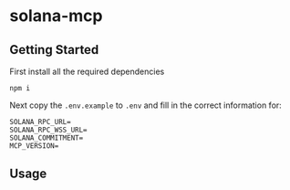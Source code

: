 # solana-mcp

## Getting Started

First install all the required dependencies

```
npm i
```

Next copy the `.env.example` to `.env` and fill in the correct information for:

```
SOLANA_RPC_URL=
SOLANA_RPC_WSS_URL=
SOLANA_COMMITMENT=
MCP_VERSION=
```

## Usage
